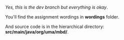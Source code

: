 *Yes, this is the dev branch but everything is okay*. 

You'll find the assignment wordings in **wordings** folder. 

And source code is in the hierarchical directory: **src/main/java/org/uma/mbd/**. 
